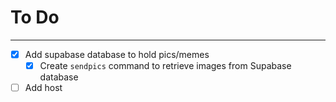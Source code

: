 # To Do

---

- [x] Add supabase database to hold pics/memes
  - [x] Create `sendpics` command to retrieve images from Supabase database
- [ ] Add host
